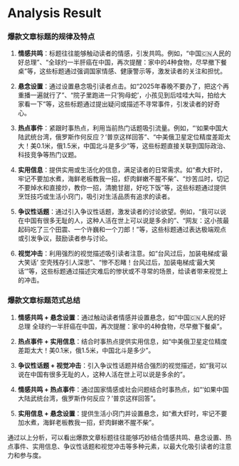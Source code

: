 # Analysis Result

### 爆款文章标题的规律及特点
1. **情感共鸣**：标题往往能够触动读者的情感，引发共鸣。例如，“中国🇨🇳人民的好总理”、“全球约一半肝癌在中国，再次提醒：家中的4种食物，尽早撤下餐桌”等，这些标题通过强调国家情感、健康警示等，激发读者的关注和担忧。

2. **悬念设置**：通过设置悬念吸引读者点击。如“2025年春晚不要办了，把这个再重播一遍就行了”、“院子里跑进一只‘狗母蛇’，小孩见到后哇哇大叫，拍给大家看一下”等，这些标题通过提出疑问或描述不寻常事件，引发读者的好奇心。

3. **热点事件**：紧跟时事热点，利用当前热门话题吸引流量。例如，“‘如果中国大陆武统台湾，俄罗斯作何反应？’普京这样回答”、“中美俄卫星定位精度差距太大！美0.1米，俄1.5米，中国北斗是多少”等，这些标题直接关联到国际政治、科技竞争等热门议题。

4. **实用信息**：提供实用或生活化的信息，满足读者的日常需求。如“煮大虾时，牢记不要加水煮，海鲜老板教我一招，虾肉鲜嫩不腥不柴”、“炒苦瓜时，切记不要焯水和直接炒，教你一招，清脆甘甜，好吃下饭”等，这些标题通过提供烹饪技巧或生活小窍门，吸引对生活品质有追求的读者。

5. **争议性话题**：通过引入争议性话题，激发读者的讨论欲望。例如，“我可以说在中国有很多无耻的人，这种人活在世上可以说是多余的”、“网友：这小孩最起码吃了三个田震、一个许巍和一个刀郎！”等，这些标题通过表达极端观点或引发争议，鼓励读者参与讨论。

6. **视觉冲击**：利用强烈的视觉描述吸引读者注意。如“台风过后，加装电梯成‘最大笑话’ 空壳残存引人深思”、“惨不忍睹！台风过后，加装电梯成‘最大笑话’”等，这些标题通过描述灾难后的惨状或不寻常的场景，给读者带来视觉上的冲击。

### 爆款文章标题范式总结
1. **情感共鸣 + 悬念设置**：通过触动读者情感并设置悬念，如“中国🇨🇳人民的好总理 全球约一半肝癌在中国，再次提醒：家中的4种食物，尽早撤下餐桌”。

2. **热点事件 + 实用信息**：结合时事热点提供实用信息，如“中美俄卫星定位精度差距太大！美0.1米，俄1.5米，中国北斗是多少”。

3. **争议性话题 + 视觉冲击**：引入争议性话题并结合强烈的视觉描述，如“我可以说在中国有很多无耻的人，这种人活在世上可以说是多余的”。

4. **情感共鸣 + 热点事件**：通过国家情感或社会问题结合时事热点，如“‘如果中国大陆武统台湾，俄罗斯作何反应？’普京这样回答”。

5. **实用信息 + 悬念设置**：提供生活小窍门并设置悬念，如“煮大虾时，牢记不要加水煮，海鲜老板教我一招，虾肉鲜嫩不腥不柴”。

通过以上分析，可以看出爆款文章标题往往能够巧妙结合情感共鸣、悬念设置、热点事件、实用信息、争议性话题和视觉冲击等多种元素，以最大化吸引读者的注意力和参与度。